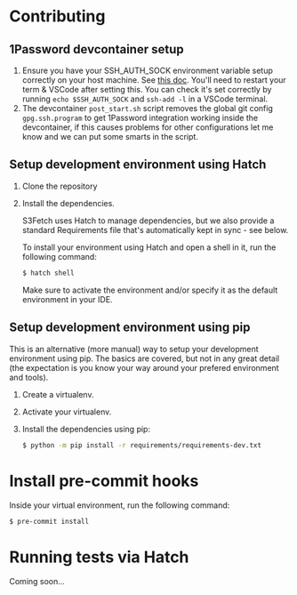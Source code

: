 # Contributing

## 1Password devcontainer setup

1. Ensure you have your SSH_AUTH_SOCK environment variable setup correctly on your host machine. See [this doc](https://developer.1password.com/docs/ssh/get-started/#step-4-configure-your-ssh-or-git-client). You'll need to restart your term & VSCode after setting this. You can check it's set correctly by running `echo $SSH_AUTH_SOCK` and `ssh-add -l` in a VSCode terminal.
1. The devcontainer `post_start.sh` script removes the global git config `gpg.ssh.program` to get 1Password integration working inside the devcontainer, if this causes problems for other configurations let me know and we can put some smarts in the script.

## Setup development environment using Hatch

1. Clone the repository
1. Install the dependencies.

    S3Fetch uses Hatch to manage dependencies, but we also provide a standard Requirements file that's automatically kept in sync - see below.

    To install your environment using Hatch and open a shell in it, run the following command:

    ```bash
    $ hatch shell
    ```

    Make sure to activate the environment and/or specify it as the default environment in your IDE.

## Setup development environment using pip

This is an alternative (more manual) way to setup your development environment using pip. The basics are covered, but not in any great detail (the expectation is you know your way around your prefered environment and tools).

1. Create a virtualenv.
1. Activate your virtualenv.
1. Install the dependencies using pip:

    ```bash
    $ python -m pip install -r requirements/requirements-dev.txt
    ```

# Install pre-commit hooks

Inside your virtual environment, run the following command:

```
$ pre-commit install
```

# Running tests via Hatch

Coming soon...
